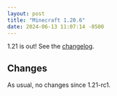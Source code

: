 ```yaml
---
layout: post
title: "Minecraft 1.20.6"
date: 2024-06-13 11:07:14 -0500
---
```


1.21 is out! See the [changelog](https://www.minecraft.net/en-us/article/minecraft-java-edition-1-21).

## Changes

As usual, no changes since 1.21-rc1.

